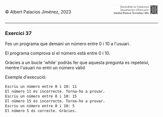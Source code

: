 <div style="display: flex; width: 100%;">
    <div style="flex: 1; padding: 0px;">
        <p>© Albert Palacios Jiménez, 2023</p>
    </div>
    <div style="flex: 1; padding: 0px; text-align: right;">
        <img src="../../assets/ieti.png" height="32" alt="Logo de IETI" style="max-height: 32px;">
    </div>
</div>
<hr/>

### Exercici 37

Fes un programa que demani un número entre 0 i 10 a l'usuari.

El programa comprova si el número està entre 0 i 10.

Gràcies a un bucle 'while' podràs fer que aquesta pregunta es repeteixi, mentre l'usuari no entri un número vàlid

Exemple d'execució:
```text
Escriu un número entre 0 i 10: 11
El número 11 és incorrecte. Torna-ho a provar.
Escriu un número entre 0 i 10: 15
El número 15 és incorrecte. Torna-ho a provar.
Escriu un número entre 0 i 10: 5
El número 5 és correcte. Gràcies.
```

